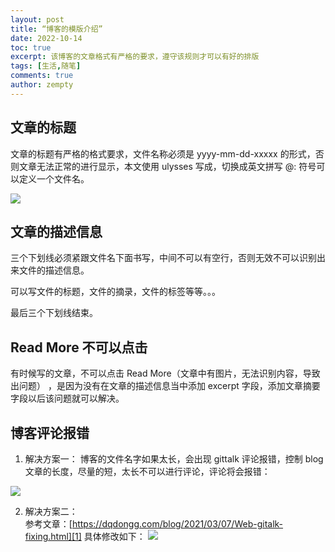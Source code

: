 ```yaml
---
layout: post
title: “博客的模版介绍”
date: 2022-10-14
toc: true
excerpt: 该博客的文章格式有严格的要求，遵守该规则才可以有好的排版
tags: [生活,随笔]
comments: true
author: zempty
---
```


## 文章的标题

文章的标题有严格的格式要求，文件名称必须是 yyyy-mm-dd-xxxxx 的形式，否则文章无法正常的进行显示，本文使用 ulysses 写成，切换成英文拼写 @:  符号可以定义一个文件名。

![][image-1]
## 文章的描述信息

三个下划线必须紧跟文件名下面书写，中间不可以有空行，否则无效不可以识别出来文件的描述信息。

可以写文件的标题，文件的摘录，文件的标签等等。。。

最后三个下划线结束。

## Read More 不可以点击
有时候写的文章，不可以点击 Read More（文章中有图片，无法识别内容，导致出问题） ，是因为没有在文章的描述信息当中添加 excerpt 字段，添加文章摘要字段以后该问题就可以解决。

## 博客评论报错
1. 解决方案一：
博客的文件名字如果太长，会出现 gittalk 评论报错，控制 blog 文章的长度，尽量的短，太长不可以进行评论，评论将会报错：

![][image-2]

2. 解决方案二：  
	参考文章：[https://dqdongg.com/blog/2021/03/07/Web-gitalk-fixing.html][1]
具体修改如下：
![][image-3]

[1]:	https://dqdongg.com/blog/2021/03/07/Web-gitalk-fixing.html

[image-1]:	https://raw.githubusercontent.com/zempty-zhaoxuan/pics/master/blog-pattern.png
[image-2]:	https://raw.githubusercontent.com/zempty-zhaoxuan/pics/master/gittalk_issue.png
[image-3]:	https://raw.githubusercontent.com/zempty-zhaoxuan/pics/master/gittalk_issue_sloved.png